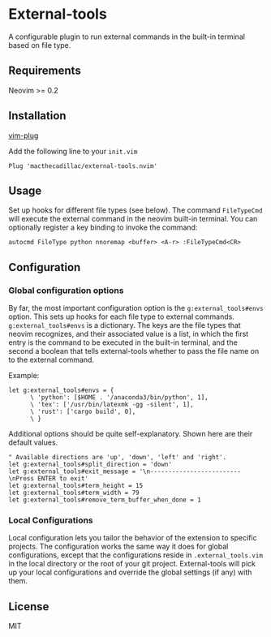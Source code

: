 # External-tools

A configurable plugin to run external commands in the built-in terminal based on
file type.

## Requirements

Neovim >= 0.2

## Installation

[vim-plug](https://github.com/junegunn/vim-plug)

Add the following line to your `init.vim`

```vim
Plug 'macthecadillac/external-tools.nvim'
```

## Usage

Set up hooks for different file types (see below). The command `FileTypeCmd`
will execute the external command in the neovim built-in terminal. You can
optionally register a key binding to invoke the command:

```vim
autocmd FileType python nnoremap <buffer> <A-r> :FileTypeCmd<CR>
```

## Configuration

### Global configuration options

By far, the most important configuration option is the `g:external_tools#envs`
option. This sets up hooks for each file type to external commands.
`g:external_tools#envs` is a dictionary. The keys are the file types that neovim
recognizes, and their associated value is a list, in which the first entry is
the command to be executed in the built-in terminal, and the second a boolean
that tells external-tools whether to pass the file name on to the external
command.

Example:

```vim
let g:external_tools#envs = {
      \ 'python': [$HOME . '/anaconda3/bin/python', 1],
      \ 'tex': ['/usr/bin/latexmk -gg -silent', 1],
      \ 'rust': ['cargo build', 0],
      \ }
```

Additional options should be quite self-explanatory. Shown here are their
default values.

```vim
" Available directions are 'up', 'down', 'left' and 'right'.
let g:external_tools#split_direction = 'down'
let g:external_tools#exit_message = '\n-------------------------\nPress ENTER to exit'
let g:external_tools#term_height = 15
let g:external_tools#term_width = 79
let g:external_tools#remove_term_buffer_when_done = 1
```

### Local Configurations

Local configuration lets you tailor the behavior of the extension to specific
projects. The configuration works the same way it does for global
configurations, except that the configurations reside in `.external_tools.vim`
in the local directory or the root of your git project. External-tools will pick
up your local configurations and override the global settings (if any) with
them.

## License

MIT
